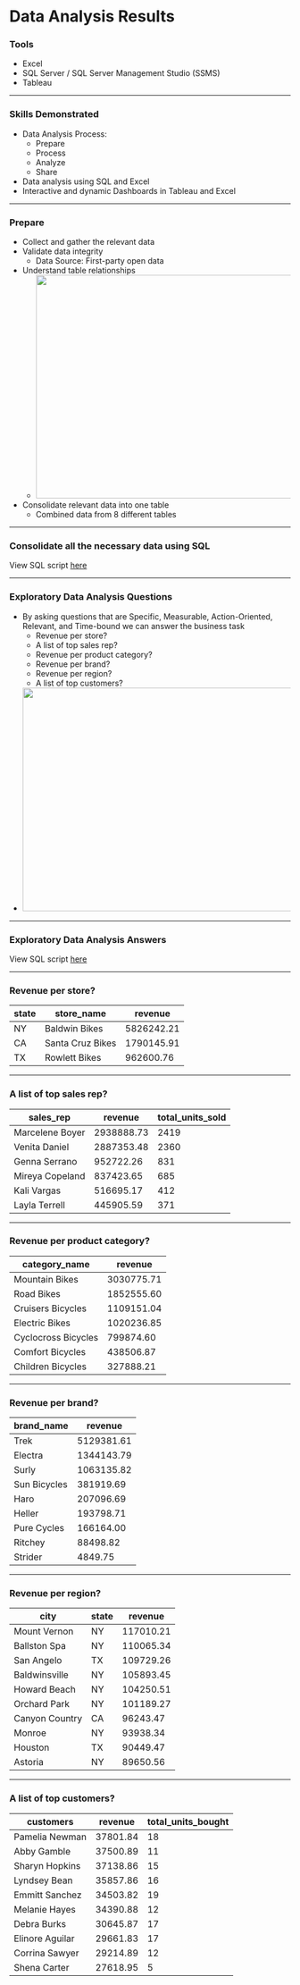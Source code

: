 # Data Analysis Results

### Tools
* Excel
* SQL Server / SQL Server Management Studio (SSMS)
* Tableau

---

### Skills Demonstrated
* Data Analysis Process:
    * Prepare
    * Process
    * Analyze
    * Share
* Data analysis using SQL and Excel
* Interactive and dynamic Dashboards in Tableau and Excel

---

### Prepare
* Collect and gather the relevant data
* Validate data integrity
    * Data Source: First-party open data
* Understand table relationships
    * <img src = "img/Database-Diagram.png" width = "650" height = "400">
* Consolidate relevant data into one table
    * Combined data from 8 different tables

---

### Consolidate all the necessary data using SQL
View SQL script [here](Solutions-SQL-Scripts/Consolidate-Data.sql)

---

### Exploratory Data Analysis Questions
* By asking questions that are Specific, Measurable, Action-Oriented, Relevant, and Time-bound we can answer the business task
    * Revenue per store?
    * A list of top sales rep?
    * Revenue per product category?
    * Revenue per brand?
    * Revenue per region?
    * A list of top customers?
* <img src = "img/KPI.png" width = "650" height = "400">
---

### Exploratory Data Analysis Answers
View SQL script [here](Solutions-SQL-Scripts/Business-Task.sql)

---

### Revenue per store?
|state|store_name|revenue|
|---|---|---|
|NY|Baldwin Bikes|5826242.21|
|CA|Santa Cruz Bikes|1790145.91|
|TX|Rowlett Bikes|962600.76|

---

### A list of top sales rep?
|sales_rep|revenue|total_units_sold|
|---|---|---|
|Marcelene Boyer|2938888.73|2419
|Venita Daniel|2887353.48|2360
|Genna Serrano|952722.26|831
|Mireya Copeland|837423.65|685
|Kali Vargas|516695.17|412
|Layla Terrell|445905.59|371

---

### Revenue per product category?
|category_name|revenue|
|---|---|
|Mountain Bikes|3030775.71|
|Road Bikes|1852555.60|
|Cruisers Bicycles|1109151.04|
|Electric Bikes|1020236.85|
|Cyclocross Bicycles|799874.60|
|Comfort Bicycles|438506.87|
|Children Bicycles|327888.21|

---

### Revenue per brand?
|brand_name|revenue|
|---|---|
|Trek|5129381.61|
|Electra|1344143.79|
|Surly|1063135.82|
|Sun Bicycles|381919.69|
|Haro|207096.69|
|Heller|193798.71|
|Pure Cycles|166164.00|
|Ritchey|88498.82|
|Strider|4849.75|

---

### Revenue per region?
|city|state|revenue|
|----|-----|-------|
|Mount Vernon|NY|117010.21|
|Ballston Spa|NY|110065.34|
|San Angelo|TX|109729.26|
|Baldwinsville|NY|105893.45|
|Howard Beach|NY|104250.51|
|Orchard Park|NY|101189.27|
|Canyon Country|CA|96243.47|
|Monroe|NY|93938.34|
|Houston|TX|90449.47|
|Astoria|NY|89650.56|


---

### A list of top customers?
|customers|revenue|total_units_bought|
|---|---|---|
|Pamelia Newman|37801.84|18|
|Abby Gamble|37500.89|11|
|Sharyn Hopkins|37138.86|15|
|Lyndsey Bean|35857.86|16|
|Emmitt Sanchez|34503.82|19|
|Melanie Hayes|34390.88|12|
|Debra Burks|30645.87|17|
|Elinore Aguilar|29661.83|17|
|Corrina Sawyer|29214.89|12|
|Shena Carter|27618.95|5|

